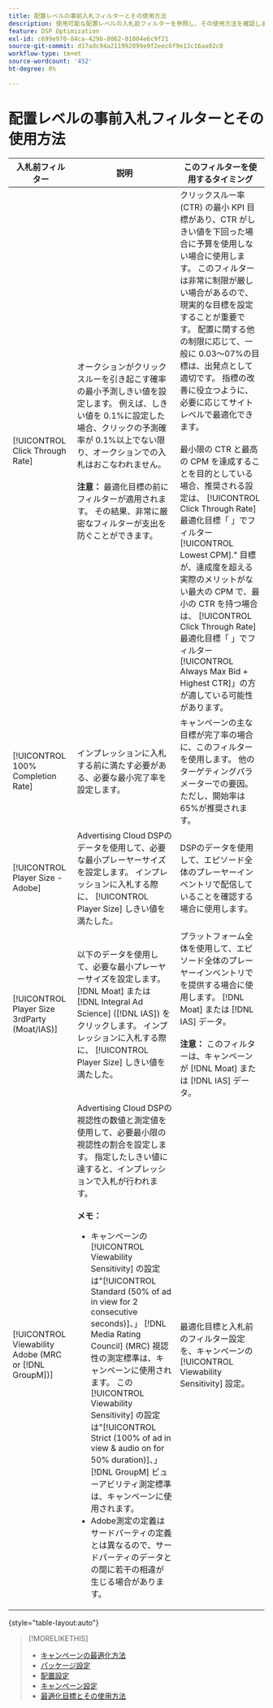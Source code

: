 ```yaml
---
title: 配置レベルの事前入札フィルターとその使用方法
description: 使用可能な配置レベルの入札前フィルターを参照し、その使用方法を確認します。
feature: DSP Optimization
exl-id: c699e970-84ca-429b-8062-81804e6c9f21
source-git-commit: d17adc94a211992899e9f2eec6f9e13c16aa02c0
workflow-type: tm+mt
source-wordcount: '452'
ht-degree: 0%

---
```


# 配置レベルの事前入札フィルターとその使用方法

| 入札前フィルター | 説明 | このフィルターを使用するタイミング |
| ---------------| ----------- | ---------------------- |
| [!UICONTROL Click Through Rate] | オークションがクリックスルーを引き起こす確率の最小予測しきい値を設定します。 例えば、しきい値を 0.1%に設定した場合、クリックの予測確率が 0.1%以上でない限り、オークションでの入札はおこなわれません。<br><br><b>注意：</b> 最適化目標の前にフィルターが適用されます。 その結果、非常に厳密なフィルターが支出を防ぐことができます。 | クリックスルー率 (CTR) の最小 KPI 目標があり、CTR がしきい値を下回った場合に予算を使用しない場合に使用します。 このフィルターは非常に制限が厳しい場合があるので、現実的な目標を設定することが重要です。 配置に関する他の制限に応じて、一般に 0.03～07%の目標は、出発点として適切です。 指標の改善に役立つように、必要に応じてサイトレベルで最適化できます。<br><br>最小限の CTR と最高の CPM を達成することを目的としている場合、推奨される設定は、 [!UICONTROL Click Through Rate] 最適化目標「 」でフィルター[!UICONTROL Lowest CPM].&quot; 目標が、達成度を超える実際のメリットがない最大の CPM で、最小の CTR を持つ場合は、 [!UICONTROL Click Through Rate] 最適化目標「 」でフィルター[!UICONTROL Always Max Bid + Highest CTR]」の方が適している可能性があります。 |
| [!UICONTROL 100% Completion Rate] | インプレッションに入札する前に満たす必要がある、必要な最小完了率を設定します。 | キャンペーンの主な目標が完了率の場合に、このフィルターを使用します。 他のターゲティングパラメーターでの要因。ただし、開始率は 65%が推奨されます。 |
| [!UICONTROL Player Size - Adobe] | Advertising Cloud DSPのデータを使用して、必要な最小プレーヤーサイズを設定します。 インプレッションに入札する際に、 [!UICONTROL Player Size] しきい値を満たした。 | DSPのデータを使用して、エピソード全体のプレーヤーインベントリで配信していることを確認する場合に使用します。 |
| [!UICONTROL Player Size 3rdParty (Moat/IAS)] | 以下のデータを使用して、必要な最小プレーヤーサイズを設定します。 [!DNL Moat] または [!DNL Integral Ad Science] ([!DNL IAS]) をクリックします。 インプレッションに入札する際に、 [!UICONTROL Player Size] しきい値を満たした。 | プラットフォーム全体を使用して、エピソード全体のプレーヤーインベントリでを提供する場合に使用します。 [!DNL Moat] または [!DNL IAS] データ。<br><br><b>注意：</b> このフィルターは、キャンペーンが [!DNL Moat] または [!DNL IAS] データ。 |
| [!UICONTROL Viewability Adobe (MRC or [!DNL GroupM])] | Advertising Cloud DSPの視認性の数値と測定値を使用して、必要最小限の視認性の割合を設定します。 指定したしきい値に達すると、インプレッションで入札が行われます。<br><br><b>メモ：</b><ul><li>キャンペーンの [!UICONTROL Viewability Sensitivity] の設定は&quot;[!UICONTROL Standard (50% of ad in view for 2 consecutive seconds)]、」 [!DNL Media Rating Council] (MRC) 視認性の測定標準は、キャンペーンに使用されます。 この [!UICONTROL Viewability Sensitivity] の設定は&quot;[!UICONTROL Strict (100% of ad in view & audio on for 50% duration)]、」 [!DNL GroupM] ビューアビリティ測定標準は、キャンペーンに使用されます。</li><li>Adobe測定の定義はサードパーティの定義とは異なるので、サードパーティのデータとの間に若干の相違が生じる場合があります。</li></ul> | 最適化目標と入札前のフィルター設定を、キャンペーンの [!UICONTROL Viewability Sensitivity] 設定。 |

{style=&quot;table-layout:auto&quot;}

>[!MORELIKETHIS]
>
>* [キャンペーンの最適化方法](optimization-how-dsp-optimizes-campaigns.md)
>* [パッケージ設定](/help/dsp/campaign-management/packages/package-settings.md)
>* [配置設定](/help/dsp/campaign-management/placements/placement-settings.md)
>* [キャンペーン設定](/help/dsp/campaign-management/campaigns/campaign-settings.md)
>* [最適化目標とその使用方法](optimization-goals.md)

